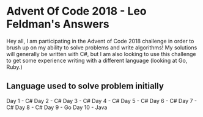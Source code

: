 # Advent Of Code 2018 - Leo Feldman's Answers

Hey all, I am participating in the Advent of Code 2018 challenge in order to brush up on my ability to solve problems and write algorithms!  My solutions will generally be written with C#, but I am also looking to use this challenge to get some experience writing with a different language (looking at Go, Ruby.)

## Language used to solve problem initially
Day 1 - C#
Day 2 - C#
Day 3 - C#
Day 4 - C#
Day 5 - C#
Day 6 - C#
Day 7 - C#
Day 8 - C#
Day 9 - Go
Day 10 - Java